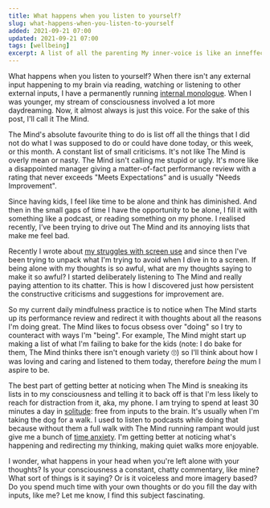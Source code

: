 ```yaml
---
title: What happens when you listen to yourself?
slug: what-happens-when-you-listen-to-yourself
added: 2021-09-21 07:00
updated: 2021-09-21 07:00
tags: [wellbeing]
excerpt: A list of all the parenting My inner-voice is like an inneffective middle manager giving a negative performance review.
---
```


What happens when you listen to yourself? When there isn't any external input happening to my brain via reading, watching or listening to other external inputs, I have a permanently running [internal monologue](https://en.wikipedia.org/wiki/Internal_monologue). When I was younger, my stream of consciousness involved a lot more daydreaming. Now, it almost always is just this voice. For the sake of this post, I'll call it The Mind.

The Mind's absolute favourite thing to do is list off all the things that I did not do what I was supposed to do or could have done today, or this week, or this month. A constant list of small criticisms. It's not like The Mind is overly mean or nasty. The Mind isn't calling me stupid or ugly. It's more like a disappointed manager giving a matter-of-fact performance review with a rating that never exceeds "Meets Expectations” and is usually "Needs Improvement".

Since having kids, I feel like time to be alone and think has diminished. And then in the small gaps of time I have the opportunity to be alone, I fill it with something like a podcast, or reading something on my phone. I realised recently, I’ve been trying to drive out The Mind and its annoying lists that make me feel bad.

Recently I wrote about [my struggles with screen use](https://rachsmith.com/screen-time/) and since then I've been trying to unpack what I'm trying to avoid when I dive in to a screen. If being alone with my thoughts is so awful, what are my thoughts saying to make it so awful? I started deliberately listening to The Mind and really paying attention to its chatter. This is how I discovered just how persistent the constructive criticisms and suggestions for improvement are. 

So my current daily mindfulness practice is to notice when The Mind starts up its performance review and redirect it with thoughts about all the reasons I'm doing great. The Mind likes to focus obsess over "doing" so I try to counteract with ways I'm "being". For example, The Mind might start up making a list of what I'm failing to bake for the kids (note: I do bake for them, The Mind thinks there isn't enough variety 🙄) so I'll think about how I was loving and caring and listened to them today, therefore *being* the mum I aspire to be.

The best part of getting better at noticing when The Mind is sneaking its lists in to my consciousness and telling it to back off is that I'm less likely to reach for distraction from it, aka, my phone. I am trying to spend at least 30 minutes a day in [solitude](https://austinkleon.com/2019/02/02/on-solitude-and-being-who-you-are/): free from inputs to the brain. It's usually when I'm taking the dog for a walk. I used to listen to podcasts while doing that because without them a full walk with The Mind running rampant would just give me a bunch of [time anxiety](https://www.healthline.com/health/mental-health/time-anxiety#symptoms). I'm getting better at noticing what's happening and redirecting my thinking, making quiet walks more enjoyable.

I wonder, what happens in your head when you're left alone with your thoughts? Is your consciousness a constant, chatty commentary, like mine? What sort of things is it saying? Or is it voiceless and more imagery based? Do you spend much time with your own thoughts or do you fill the day with inputs, like me? Let me know, I find this subject fascinating.

